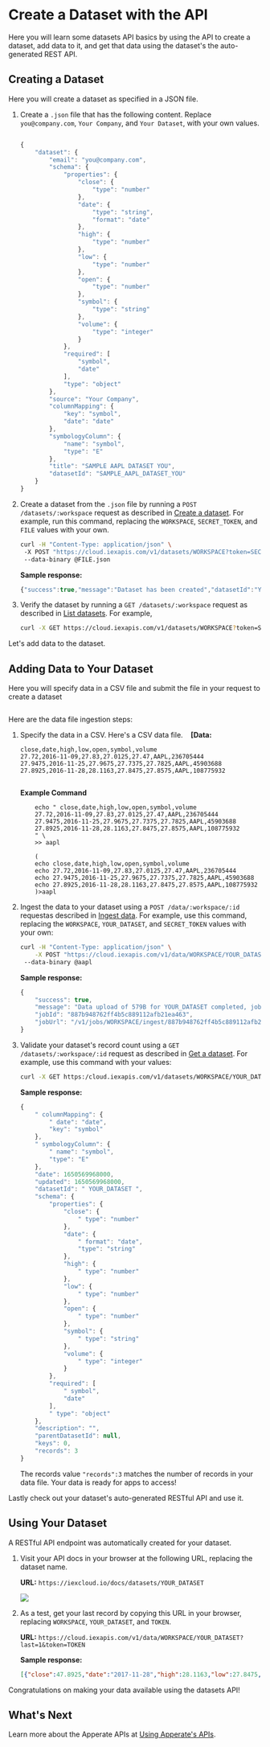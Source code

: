 # Create a Dataset with the API

Here you will learn some datasets API basics by using the API to create a dataset, add data to it, and get that data using the dataset's the auto-generated REST API.

## Creating a Dataset

Here you will create a dataset as specified in a JSON file.

1. Create a `.json` file that has the following content. Replace `you@company.com`, `Your Company`, and `Your Dataset`, with your own values.

    ``` {important} The \_system prefix (case-insensitive) is reserved for Apperate system tables and columns. You must not prefix dataset IDs or dataset property names with \_system.
    ```

    ```javascript
    { 
        "dataset": { 
            "email": "you@company.com", 
            "schema": { 
                "properties": { 
                    "close": { 
                        "type": "number" 
                    }, 
                    "date": { 
                        "type": "string", 
                        "format": "date" 
                    }, 
                    "high": { 
                        "type": "number" 
                    }, 
                    "low": { 
                        "type": "number" 
                    }, 
                    "open": { 
                        "type": "number" 
                    }, 
                    "symbol": { 
                        "type": "string" 
                    }, 
                    "volume": { 
                        "type": "integer" 
                    } 
                }, 
                "required": [ 
                    "symbol", 
                    "date" 
                ], 
                "type": "object" 
            }, 
            "source": "Your Company", 
            "columnMapping": { 
                "key": "symbol", 
                "date": "date" 
            }, 
            "symbologyColumn": { 
                "name": "symbol", 
                "type": "E" 
            }, 
            "title": "SAMPLE AAPL DATASET YOU", 
            "datasetId": "SAMPLE_AAPL_DATASET_YOU" 
        } 
    }
    ```

1. Create a dataset from the `.json` file by running a `POST /datasets/:workspace` request as described in [Create a dataset](https://iexcloud.io/docs/apperate-apis/datasets/create-a-dataset). For example, run this command, replacing the `WORKSPACE`, `SECRET_TOKEN`, and `FILE` values with your own.

    ```bash
    curl -H "Content-Type: application/json" \
     -X POST "https://cloud.iexapis.com/v1/datasets/WORKSPACE?token=SECRET_TOKEN" \
     --data-binary @FILE.json
    ```

    **Sample response:**
    
    ```javascript
    {"success":true,"message":"Dataset has been created","datasetId":"YOUR_DATASET"}
    ```

1. Verify the dataset by running a `GET /datasets/:workspace` request as described in [List datasets](https://iexcloud.io/docs/apperate-apis/datasets/list-datasets). For example,

    ```bash
    curl -X GET https://cloud.iexapis.com/v1/datasets/WORKSPACE?token=SECRET_TOKEN
    ```

Let's add data to the dataset.

## Adding Data to Your Dataset

Here you will specify data in a CSV file and submit the file in your request to create a dataset

``` {note} You can specify data in text files that use CSV, JSON, and JSONL formats. The product supports CSV files that use the following common data delimiters: comma (,), tab, or pipe (\|) characters.
```

Here are the data file ingestion steps:

1. Specify the data in a CSV. Here's a CSV data file. 
     
    **[Data:** 

    ```
    close,date,high,low,open,symbol,volume
    27.72,2016-11-09,27.83,27.0125,27.47,AAPL,236705444
    27.9475,2016-11-25,27.9675,27.7375,27.7825,AAPL,45903688
    27.8925,2016-11-28,28.1163,27.8475,27.8575,AAPL,108775932
    ```

    ``` {tip} Create the file using the following Example Command for your operating system.
    ```

    **Example Command** 

    ```{tab} Linux/MacOS
        echo " close,date,high,low,open,symbol,volume
        27.72,2016-11-09,27.83,27.0125,27.47,AAPL,236705444
        27.9475,2016-11-25,27.9675,27.7375,27.7825,AAPL,45903688
        27.8925,2016-11-28,28.1163,27.8475,27.8575,AAPL,108775932
        " \
        >> aapl
    ```

    ```{tab} Windows
        (
        echo close,date,high,low,open,symbol,volume
        echo 27.72,2016-11-09,27.83,27.0125,27.47,AAPL,236705444
        echo 27.9475,2016-11-25,27.9675,27.7375,27.7825,AAPL,45903688
        echo 27.8925,2016-11-28,28.1163,27.8475,27.8575,AAPL,108775932
        )>aapl
    ```

1. Ingest the data to your dataset using a `POST /data/:workspace/:id` requestas described in [Ingest data](https://iexcloud.io/docs/apperate-apis/datasets/ingest-data). For example, use this command, replacing the `WORKSPACE`, `YOUR_DATASET`, and `SECRET_TOKEN` values with your own: 

    ```bash
    curl -H "Content-Type: application/json" \
        -X POST "https://cloud.iexapis.com/v1/data/WORKSPACE/YOUR_DATASET?token=SECRET_TOKEN" \
     --data-binary @aapl
    ```

    **Sample response:** 

    ```javascript
    {
        "success": true,
        "message": "Data upload of 579B for YOUR_DATASET completed, jobId: 887b948762ff4b5c889112afb21ea463 has been created",
        "jobId": "887b948762ff4b5c889112afb21ea463",
        "jobUrl": "/v1/jobs/WORKSPACE/ingest/887b948762ff4b5c889112afb21ea463"
    }
    ```

1. Validate your dataset's record count using a `GET /datasets/:workspace/:id` request as described in [Get a dataset](https://iexcloud.io/docs/apperate-apis/datasets/get-a-dataset). For example, use this command with your values:  

    ```bash
    curl -X GET https:/cloud.iexapis.com/v1/datasets/WORKSPACE/YOUR_DATASET?token=TOKEN
    ```

    **Sample response:** 

    ```javascript
    {
        " columnMapping": {
            " date": "date",
            "key": "symbol"
        },
        " symbologyColumn": {
            " name": "symbol",
            "type": "E"
        },
        "date": 1650569968000,
        "updated": 1650569968000,
        "datasetId": " YOUR_DATASET ",
        "schema": {
            "properties": {
                "close": {
                    " type": "number"
                },
                "date": {
                    " format": "date",
                    "type": "string"
                },
                "high": {
                    " type": "number"
                },
                "low": {
                    " type": "number"
                },
                "open": {
                    " type": "number"
                },
                "symbol": {
                    " type": "string"
                },
                "volume": {
                    " type": "integer"
                }
            },
            "required": [
                " symbol",
                "date"
            ],
            " type": "object"
        },
        "description": "",
        "parentDatasetId": null,
        "keys": 0,
        "records": 3
    }
    ```

    The records value `"records":3` matches the number of records in your data file. Your data is ready for apps to access!

Lastly check out your dataset's auto-generated RESTful API and use it.

## Using Your Dataset

A RESTful API endpoint was automatically created for your dataset.

1. Visit your API docs in your browser at the following URL, replacing the dataset name. 

    **URL:** `https://iexcloud.io/docs/datasets/YOUR_DATASET` 

    ![](./creating-a-dataset-with-the-api/custom-dataset-api-docs.png)

1. As a test, get your last record by copying this URL in your browser, replacing `WORKSPACE`, `YOUR_DATASET`, and `TOKEN`. 

    **URL:** `https://cloud.iexapis.com/v1/data/WORKSPACE/YOUR_DATASET?last=1&token=TOKEN`

    **Sample response:** 

    ```json
    [{"close":47.8925,"date":"2017-11-28","high":28.1163,"low":27.8475,"open":27.8575,"symbol":"AAPL","volume":108775932}]
    ```

Congratulations on making your data available using the datasets API!

## What's Next

Learn more about the Apperate APIs at [Using Apperate's APIs](../interacting-with-your-data/apperate-api-basics.md).